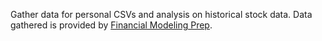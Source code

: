 Gather data for personal CSVs and analysis on historical stock data. Data gathered is provided by [Financial Modeling Prep](https://financialmodelingprep.com/developer/docs/).